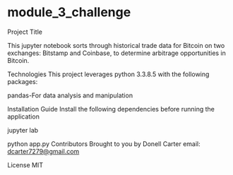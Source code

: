 # module_3_challenge
Project Title

This jupyter notebook sorts through historical trade data for Bitcoin on two exchanges: Bitstamp and Coinbase, to determine arbitrage opportunities in Bitcoin.

Technologies
This project leverages python 3.3.8.5 with the following packages:

pandas-For data analysis and manipulation

Installation Guide
Install the following dependencies before running the application

jupyter lab

python app.py
Contributors
Brought to you by Donell Carter email: dcarter7279@gmail.com

License
MIT
